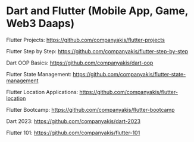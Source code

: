 # Dart and Flutter (Mobile App, Game, Web3 Daaps)

Flutter Projects:
https://github.com/companyakis/flutter-projects

Flutter Step by Step:
https://github.com/companyakis/flutter-step-by-step

Dart OOP Basics:
https://github.com/companyakis/dart-oop

Flutter State Management:
https://github.com/companyakis/flutter-state-management

Flutter Location Applications:
https://github.com/companyakis/flutter-location

Flutter Bootcamp:
https://github.com/companyakis/flutter-bootcamp
 
Dart 2023:
https://github.com/companyakis/dart-2023

Flutter 101:
https://github.com/companyakis/flutter-101
